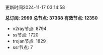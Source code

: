 更新时间2024-11-17 03:14:58

**总订阅: 2999**
**总节点: 37368**
**有效节点: 12350**
- v2ray节点: 8794
- ss节点: 1720
- trojan节点: 1829
- ssr节点: 7
